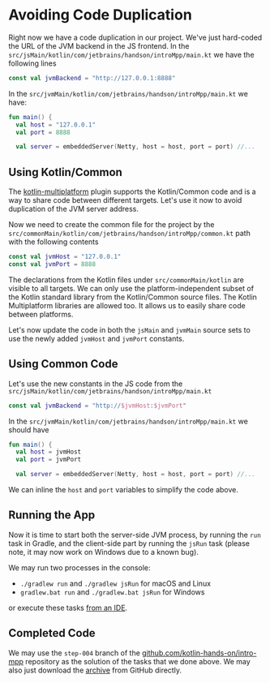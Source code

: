 # Avoiding Code Duplication

Right now we have a code duplication in our project. We've just hard-coded
the URL of the JVM backend in the JS frontend. In the 
`src/jsMain/kotlin/com/jetbrains/handson/introMpp/main.kt`
we have the following lines

```kotlin
const val jvmBackend = "http://127.0.0.1:8888"
```

In the `src/jvmMain/kotlin/com/jetbrains/handson/introMpp/main.kt` we have:

```kotlin
fun main() {
  val host = "127.0.0.1"
  val port = 8888

  val server = embeddedServer(Netty, host = host, port = port) //...
```

## Using Kotlin/Common

The [kotlin-multiplatform](https://kotlinlang.org/docs/reference/building-mpp-with-gradle.html) plugin
supports the Kotlin/Common code and is a way to share code
between different targets. Let's use it now to avoid duplication
of the JVM server address. 

Now we need to create the common file for the project by the
`src/commonMain/kotlin/com/jetbrains/handson/introMpp/common.kt` path with the following contents

```kotlin
const val jvmHost = "127.0.0.1"
const val jvmPort = 8888
``` 

The declarations from the Kotlin files under
`src/commonMain/kotlin` are visible to all targets. We can only
use the platform-independent subset of the Kotlin standard library
from the Kotlin/Common source files. The Kotlin Multiplatform libraries are allowed too.
It allows us to easily share code between platforms.

Let's now update the code in both the `jsMain` and `jvmMain` source
sets to use the newly added `jvmHost` and `jvmPort` constants.

## Using Common Code

Let's use the new constants in the JS code from the 
`src/jsMain/kotlin/com/jetbrains/handson/introMpp/main.kt`

```kotlin
const val jvmBackend = "http://$jvmHost:$jvmPort"
```

In the `src/jvmMain/kotlin/com/jetbrains/handson/introMpp/main.kt` we should have

```kotlin
fun main() {
  val host = jvmHost
  val port = jvmPort

  val server = embeddedServer(Netty, host = host, port = port) //...
```

We can inline the `host` and `port` variables to simplify the code above.

## Running the App

Now it is time to start both the server-side JVM process,
by running the `run` task in Gradle, and the client-side
part by running the `jsRun` task (please note, it may
now work on Windows due to a known bug).

We may run two processes in the console:

* `./gradlew run` and `./gradlew jsRun` for macOS and Linux
*  `gradlew.bat run` and `./gradlew.bat jsRun` for Windows

or execute these tasks [from an IDE](https://www.jetbrains.com/help/idea/work-with-gradle-tasks.html). 

## Completed Code

We may use the `step-004` branch of the
[github.com/kotlin-hands-on/intro-mpp](https://github.com/kotlin-hands-on/intro-mpp)
repository as the solution of the tasks that we done above. 
We may also just download the
[archive](https://github.com/kotlin-hands-on/intro-mpp/archive/step-004.zip)
from GitHub directly.
  